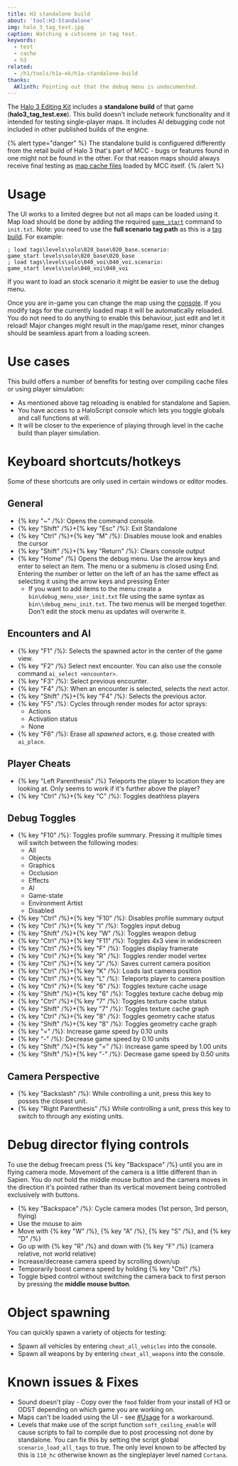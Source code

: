 ```yaml
---
title: H3 standalone build
about: 'tool:H3-Standalone'
img: halo_3_tag_test.jpg
caption: Watching a cutscene in tag test.
keywords:
  - test
  - cache
  - h3
related:
  - /h1/tools/h1a-ek/h1a-standalone-build
thanks:
  AKlinth: Pointing out that the debug menu is undocumented.
---
```

The [Halo 3 Editing Kit](~H3-EK) includes a **standalone build** of that game (**halo3_tag_test.exe**). This build doesn't include network functionality and it intended for testing single-player maps. It includes AI debugging code not included in other published builds of the engine.

{% alert type="danger" %}
The standalone build is configuered differently from the retail build of Halo 3 that's part of MCC - bugs or features found in one might not be found in the other. For that reason maps should always receive final testing as [map cache files](~map) loaded by MCC itself.
{% /alert %}

# Usage
The UI works to a limited degree but not all maps can be loaded using it. Map load should be done by adding the required [`game_start`](~scripting#functions-map-name) command to `init.txt`. Note: you need to use the **full scenario tag path** as this is a [tag build](~build-types#tag). For example:

```console
; load tags\levels\solo\020_base\020_base.scenario:
game_start levels\solo\020_base\020_base
; load tags\levels\solo\040_voi\040_voi.scenario:
game_start levels\solo\040_voi\040_voi
```

If you want to load an stock scenario it might be easier to use the debug menu.

Once you are in-game you can change the map using the [console](~developer-console). If you modify tags for the currently loaded map it will be automatically reloaded. You do not need to do anything to enable this behaviour, just edit and let it reload!
Major changes might result in the map/game reset, minor changes should be seamless apart from a loading screen.

# Use cases
This build offers a number of benefits for testing over compiling cache files or using player simulation:

* As mentioned above tag reloading is enabled for standalone and Sapien.
* You have access to a HaloScript console which lets you toggle globals and call functions at will.
* It will be closer to the experience of playing through level in the cache build than player simulation.

# Keyboard shortcuts/hotkeys
Some of these shortcuts are only used in certain windows or editor modes.

## General
* {% key "~" /%}: Opens the command console.
* {% key "Shift" /%}+{% key "Esc" /%}: Exit Standalone
* {% key "Ctrl" /%}+{% key "M" /%}: Disables mouse look and enables the cursor
* {% key "Shift" /%}+{% key "Return" /%}: Clears console output
* {% key "Home" /%} Opens the debug menu. Use the arrow keys and <kdb>enter</kdb> to select an item. The menu or a submenu is closed using <kdb>End</kdb>. Entering the number or letter on the left of an has the same effect as selecting it using the arrow keys and pressing <kdb>Enter</kdb>
  * If you want to add items to the menu create a `bin\debug_menu_user_init.txt` file using the same syntax as `bin\\debug_menu_init.txt`. The two menus will be merged together. Don't edit the stock menu as updates will overwrite it.

## Encounters and AI
* {% key "F1" /%}: Selects the spawned actor in the center of the game view.
* {% key "F2" /%} Select next encounter. You can also use the console command `ai_select <encounter>`.
* {% key "F3" /%}: Select previous encounter.
* {% key "F4" /%}: When an encounter is selected, selects the next actor.
* {% key "Shift" /%}+{% key "F4" /%}: Selects the previous actor.
* {% key "F5" /%}: Cycles through render modes for actor sprays:
  * Actions
  * Activation status
  * None
* {% key "F6" /%}: Erase all _spawned_ actors, e.g. those created with `ai_place`.

## Player Cheats
* {% key "Left Parenthesis" /%} Teleports the player to location they are looking at. Only seems to work if it's further above the player?
* {% key "Ctrl" /%}+{% key "C" /%}: Toggles deathless players

## Debug Toggles
* {% key "F10" /%}: Toggles profile summary. Pressing it multiple times will switch between the following modes:
  * All
  * Objects
  * Graphics
  * Occlusion
  * Effects
  * AI
  * Game-state
  * Environment Artist
  * Disabled
* {% key "Ctrl" /%}+{% key "F10" /%}: Disables profile summary output
* {% key "Ctrl" /%}+{% key "I" /%}: Toggles input debug
* {% key "Shift" /%}+{% key "W" /%}: Toggles weapon debug
* {% key "Ctrl" /%}+{% key "F11" /%}: Toggles 4x3 view in widescreen
* {% key "Ctrl" /%}+{% key "F" /%}: Toggles display framerate
* {% key "Ctrl" /%}+{% key "R" /%}: Toggles render model vertex
* {% key "Ctrl" /%}+{% key "J" /%}: Saves current camera position
* {% key "Ctrl" /%}+{% key "K" /%}: Loads last camera position
* {% key "Ctrl" /%}+{% key "L" /%}: Teleports player to camera position
* {% key "Ctrl" /%}+{% key "6" /%}: Toggles texture cache usage
* {% key "Shift" /%}+{% key "6" /%}: Toggles texture cache debug mip
* {% key "Ctrl" /%}+{% key "7" /%}: Toggles texture cache status
* {% key "Shift" /%}+{% key "7" /%}: Toggles texture cache graph
* {% key "Ctrl" /%}+{% key "8" /%}: Toggles geometry cache status
* {% key "Shift" /%}+{% key "8" /%}: Toggles geometry cache graph
* {% key "=" /%}: Increase game speed by 0.10 units
* {% key "-" /%}: Decrease game speed by 0.10 units
* {% key "Shift" /%}+{% key "=" /%}: Increase game speed by 1.00 units
* {% key "Shift" /%}+{% key "-" /%}: Decrease game speed by 0.50 units

## Camera Perspective
* {% key "Backslash" /%}: While controlling a unit, press this key to posses the closest unit.
* {% key "Right Parenthesis" /%} While controlling a unit, press this key to switch to through any existing units.

# Debug director flying controls
To use the debug freecam press {% key "Backspace" /%} until you are in flying camera mode. Movement of the camera is a little different than in Sapien. You do _not_ hold the middle mouse button and the camera moves in the direction it's pointed rather than its vertical movement being controlled exclusively with buttons.

* {% key "Backspace" /%}: Cycle camera modes (1st person, 3rd person, flying)
* Use the mouse to aim
* Move with {% key "W" /%}, {% key "A" /%}, {% key "S" /%}, and {% key "D" /%}
* Go up with {% key "R" /%} and down with {% key "F" /%} (camera relative, not world relative)
* Increase/decrease camera speed by scrolling down/up
* Temporarily boost camera speed by holding {% key "Ctrl" /%}
* Toggle biped control without switching the camera back to first person by pressing the **middle mouse button**.

# Object spawning
You can quickly spawn a variety of objects for testing:

* Spawn all vehicles by entering `cheat_all_vehicles` into the console.
* Spawn all weapons by by entering `cheat_all_weapons` into the console.

# Known issues & Fixes
* Sound doesn't play - Copy over the `fmod` folder from your install of H3 or ODST depending on which game you are working on.
* Maps can't be loaded using the UI - see [#Usage](~h3-standalone-build#usage) for a workaround.
* Levels that make use of the script function `soft_ceiling_enable` will cause scripts to fail to compile due to post processing not done by standalone. You can fix this by setting the script global `scenario_load_all_tags` to true. The only level known to be affected by this is `110_hc` otherwise known as the singleplayer level named `Cortana`.